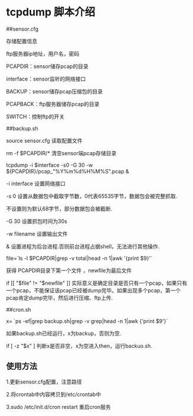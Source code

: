 # **tcpdump 脚本介绍**



##sensor.cfg

存储配置信息

ftp服务器ip地址，用户名，密码

PCAPDIR：sensor储存pcap的目录

interface：sensor监听的网络接口

BACKUP：sensor储存pcap压缩包的目录

PCAPBACK：ftp服务器储存pcap的目录

SWITCH：控制ftp的开关



##backup.sh

source sensor.cfg		读取配置文件



rm -f $PCAPDIR/*		清空sensor端pcap存储目录



tcpdump -i \$interface -s0 -G 30 -w \${PCAPDIR}/pcap_"%Y%m%d%H%M%S".pcap &

-i interface	设置网络接口

-s 0		设置从数据包中截取字节数，0代表65535字节，数据包会被完整抓取.

不设置则为默认68字节，部分数据包会被截断.

-G 30	设置抓包时间为30s

-w filename	设置输出文件

&			设置进程为后台进程.否则前台进程占据shell，无法进行其他操作.



file=\`ls -l $PCAPDIR|grep -v total|head -n 1|awk '{print $9}'\`

获得 PCAPDIR目录下第一个文件	，newfile为最后文件


if [[ "\$file" != "\$newfile" ]]		实际意义是确定目录是否只有一个pcap，如果只有一个pcap，不能保证该pcap已经被dump完毕。如果出现多个pcap，第一个pcap肯定dump完毕，然后进行压缩、ftp上传.



##cron.sh

x= \`ps -ef|grep backup.sh|grep -v grep|head -n 1|awk {'print $9'}`

如果backup.sh已经运行，x为backup，否则为空.



if [ -z "$x" ]		判断x是否非空，x为空进入then，运行backuo.sh.



## 使用方法

1.更新sensor.cfg配置，注意路径

2.将crontab中内容拷贝到/etc/crontab中

3.sudo /etc/init.d/cron restart 	重启cron服务



